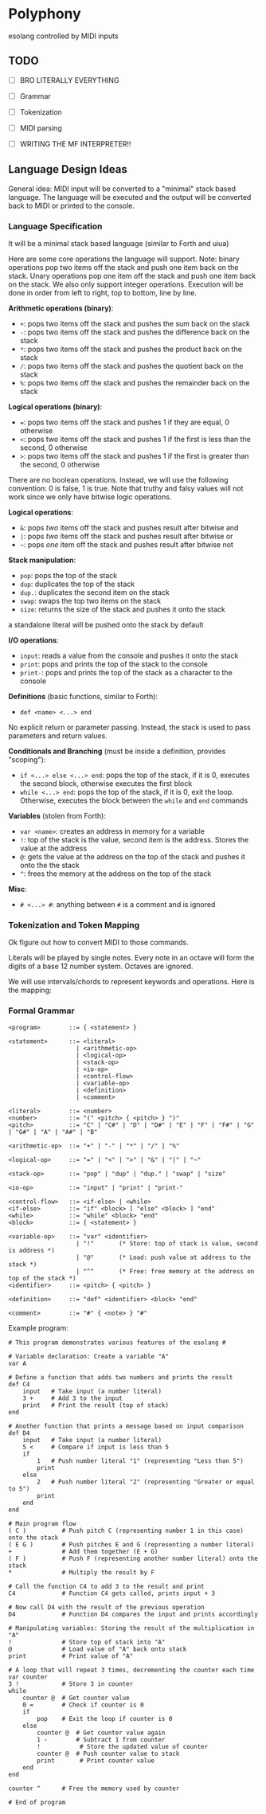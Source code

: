 #  Polyphony
esolang controlled by MIDI inputs

## TODO
- [ ] BRO LITERALLY EVERYTHING
- [ ] Grammar
- [ ] Tokenization
- [ ] MIDI parsing
- [ ] WRITING THE MF INTERPRETER!!


## Language Design Ideas

General idea: MIDI input will be converted to a "minimal" stack based language. The language will be executed and the output will be converted back to MIDI or printed to the console.

### Language Specification
It will be a minimal stack based language (similar to Forth and uiua)

Here are some core operations the language will support. Note: binary operations pop two items off the stack and push one item back on the stack. Unary operations pop one item off the stack and push one item back on the stack. We also only support integer operations. Execution will be done in order from left to right, top to bottom, line by line.

**Arithmetic operations (binary)**:
- `+`: pops two items off the stack and pushes the sum back on the stack
- `-`: pops two items off the stack and pushes the difference back on the stack
- `*`: pops two items off the stack and pushes the product back on the stack
- `/`: pops two items off the stack and pushes the quotient back on the stack
- `%`: pops two items off the stack and pushes the remainder back on the stack

**Logical operations (binary)**:
- `=`: pops two items off the stack and pushes 1 if they are equal, 0 otherwise
- `<`: pops two items off the stack and pushes 1 if the first is less than the second, 0 otherwise
- `>`: pops two items off the stack and pushes 1 if the first is greater than the second, 0 otherwise

There are no boolean operations. Instead, we will use the following convention: 0 is false, 1 is true. Note that truthy and falsy values will not work since we only have bitwise logic operations.

**Logical operations**:
- `&`: pops *two* items off the stack and pushes result after bitwise and
- `|`: pops *two* items off the stack and pushes result after bitwise or
- `~`: pops *one* item off the stack and pushes result after bitwise not

**Stack manipulation**:
- `pop`: pops the top of the stack
- `dup`: duplicates the top of the stack
- `dup.`: duplicates the second item on the stack
- `swap`: swaps the top two items on the stack
- `size`: returns the size of the stack and pushes it onto the stack

a standalone literal will be pushed onto the stack by default

**I/O operations**:
- `input`: reads a value from the console and pushes it onto the stack
- `print`: pops and prints the top of the stack to the console
- `print-`: pops and prints the top of the stack as a character to the console

**Definitions** (basic functions, similar to Forth):
- `def <name> <...> end`

No explicit return or parameter passing. Instead, the stack is used to pass parameters and return values.

**Conditionals and Branching** (must be inside a definition, provides "scoping"):
- `if <...> else <...> end`: pops the top of the stack, if it is 0, executes the second block, otherwise executes the first block
- `while <...> end`: pops the top of the stack, if it is 0, exit the loop. Otherwise, executes the block between the `while` and `end` commands


**Variables** (stolen from Forth):
- `var <name>`: creates an address in memory for a variable
- `!`: top of the stack is the value, second item is the address. Stores the value at the address
- `@`: gets the value at the address on the top of the stack and pushes it onto the the stack
- `^`: frees the memory at the address on the top of the stack

**Misc**:
- `# <...> #`: anything between `#` is a comment and is ignored


### Tokenization and Token Mapping

Ok figure out how to convert MIDI to those commands.


Literals will be played by single notes. Every note in an octave will form the digits of a base 12 number system. Octaves are ignored.

We will use intervals/chords to represent keywords and operations. Here is the mapping:

### Formal Grammar

```ebnf
<program>        ::= { <statement> }

<statement>      ::= <literal>
                   | <arithmetic-op>
                   | <logical-op>
                   | <stack-op>
                   | <io-op>
                   | <control-flow>
                   | <variable-op>
                   | <definition>
                   | <comment>

<literal>        ::= <number>
<number>         ::= "(" <pitch> { <pitch> } ")"
<pitch>          ::= "C" | "C#" | "D" | "D#" | "E" | "F" | "F#" | "G" | "G#" | "A" | "A#" | "B"

<arithmetic-op>  ::= "+" | "-" | "*" | "/" | "%"

<logical-op>     ::= "=" | "<" | ">" | "&" | "|" | "~"

<stack-op>       ::= "pop" | "dup" | "dup." | "swap" | "size"

<io-op>          ::= "input" | "print" | "print-"

<control-flow>   ::= <if-else> | <while>
<if-else>        ::= "if" <block> [ "else" <block> ] "end"
<while>          ::= "while" <block> "end"
<block>          ::= { <statement> }

<variable-op>    ::= "var" <identifier>
                   | "!"       (* Store: top of stack is value, second is address *)
                   | "@"       (* Load: push value at address to the stack *)
                   | "^"       (* Free: free memory at the address on top of the stack *)
<identifier>     ::= <pitch> { <pitch> }

<definition>     ::= "def" <identifier> <block> "end"

<comment>        ::= "#" { <note> } "#"
```

Example program:
```
# This program demonstrates various features of the esolang #

# Variable declaration: Create a variable "A"
var A  

# Define a function that adds two numbers and prints the result
def C4
    input   # Take input (a number literal)
    3 +     # Add 3 to the input
    print   # Print the result (top of stack)
end

# Another function that prints a message based on input comparison
def D4
    input   # Take input (a number literal)
    5 <     # Compare if input is less than 5
    if
        1   # Push number literal "1" (representing "Less than 5")
        print
    else
        2   # Push number literal "2" (representing "Greater or equal to 5")
        print
    end
end

# Main program flow
( C )          # Push pitch C (representing number 1 in this case) onto the stack
( E G )        # Push pitches E and G (representing a number literal)
+              # Add them together (E + G)
( F )          # Push F (representing another number literal) onto the stack
*              # Multiply the result by F

# Call the function C4 to add 3 to the result and print
C4             # Function C4 gets called, prints input + 3

# Now call D4 with the result of the previous operation
D4             # Function D4 compares the input and prints accordingly

# Manipulating variables: Storing the result of the multiplication in "A"
!              # Store top of stack into "A"
@              # Load value of "A" back onto stack
print          # Print value of "A"

# A loop that will repeat 3 times, decrementing the counter each time
var counter
3 !            # Store 3 in counter
while
    counter @  # Get counter value
    0 =        # Check if counter is 0
    if
        pop    # Exit the loop if counter is 0
    else
        counter @  # Get counter value again
        1 -        # Subtract 1 from counter
        !           # Store the updated value of counter
        counter @  # Push counter value to stack
        print       # Print counter value
    end
end

counter ^      # Free the memory used by counter

# End of program
```



